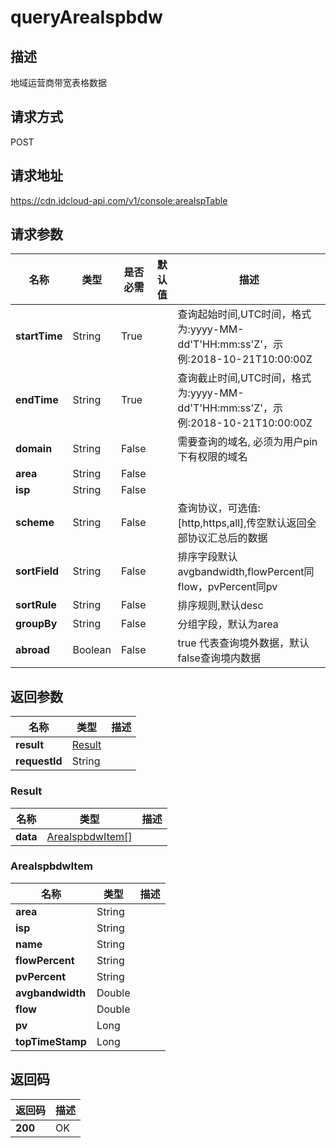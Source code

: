 # queryAreaIspbdw


## 描述
地域运营商带宽表格数据

## 请求方式
POST

## 请求地址
https://cdn.jdcloud-api.com/v1/console:areaIspTable


## 请求参数
|名称|类型|是否必需|默认值|描述|
|---|---|---|---|---|
|**startTime**|String|True| |查询起始时间,UTC时间，格式为:yyyy-MM-dd'T'HH:mm:ss'Z'，示例:2018-10-21T10:00:00Z|
|**endTime**|String|True| |查询截止时间,UTC时间，格式为:yyyy-MM-dd'T'HH:mm:ss'Z'，示例:2018-10-21T10:00:00Z|
|**domain**|String|False| |需要查询的域名, 必须为用户pin下有权限的域名|
|**area**|String|False| | |
|**isp**|String|False| | |
|**scheme**|String|False| |查询协议，可选值:[http,https,all],传空默认返回全部协议汇总后的数据|
|**sortField**|String|False| |排序字段默认avgbandwidth,flowPercent同flow，pvPercent同pv|
|**sortRule**|String|False| |排序规则,默认desc|
|**groupBy**|String|False| |分组字段，默认为area|
|**abroad**|Boolean|False| |true 代表查询境外数据，默认false查询境内数据|


## 返回参数
|名称|类型|描述|
|---|---|---|
|**result**|[Result](#result)| |
|**requestId**|String| |

### <div id="Result">Result</div>
|名称|类型|描述|
|---|---|---|
|**data**|[AreaIspbdwItem[]](#areaispbdwitem)| |
### <div id="AreaIspbdwItem">AreaIspbdwItem</div>
|名称|类型|描述|
|---|---|---|
|**area**|String| |
|**isp**|String| |
|**name**|String| |
|**flowPercent**|String| |
|**pvPercent**|String| |
|**avgbandwidth**|Double| |
|**flow**|Double| |
|**pv**|Long| |
|**topTimeStamp**|Long| |

## 返回码
|返回码|描述|
|---|---|
|**200**|OK|
